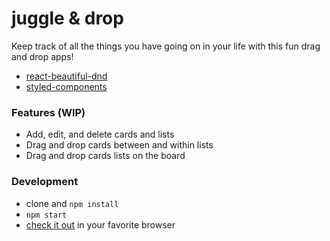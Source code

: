 # juggle & drop

Keep track of all the things you have going on in your life with this fun drag and drop apps!

* [react-beautiful-dnd](https://github.com/atlassian/react-beautiful-dnd)     
* [styled-components](https://www.styled-components.com/)     

### Features (WIP)
* Add, edit, and delete cards and lists
* Drag and drop cards between and within lists
* Drag and drop cards lists on the board


### Development

* clone and `npm install`
* `npm start`
* [check it out](http://localhost:3000) in your favorite browser
